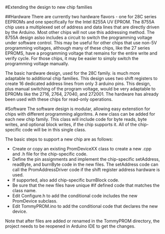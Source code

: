 #Extending the design to new chip families

##Hardware
There are currently two hardware flavors - one for 28C series EEPROMs and one specifically for the Intel 8255A UV EPROM. The 8755A chip uses a multiplexed set of address and data lines that are directly driven by the Arduino. Most other chips will not use this addressing method. The 8755A design aslso includes a circuit to switch the programming voltage under software control.  This may be useful for other chips that use non-5V programming voltages, although many of these chips, like the 27 series EPROMS, have a programming voltage that remains for the entire write and verify cycle. For those chips, it may be easier to simply switch the programming voltage manually.

The basic hardware design, used for the 28C family. is much more adaptable to additional chip families. This design uses two shift registers to create 16 dedicated address lines from only 3 arduino pins. This design, plus manual switching of the program voltage, would be very adaptable to EPROMs like the 2716, 2764, 27040, and 272001. The hardware has already been used with these chips for read-only operations.

#Software
The software design is modular, allowing easy extenstion for chips with different programming algoritms.  A new class can be added for each new chip family. This class will include code for byte reads, byte writes, and optional block writes, if the chip supports it.  All of the chip-specific code will be in this single class.

The basic steps to support a new chip are as follows:
* Create or copy an existing PromDeviceXX class to create a new .cpp and .h file for the chip-specific code.
* Define the pin assignments and implement the chip-specific setAddress, readByte, and burnByte code in the new files. The setAddress code can call the PromAddressDriver code if the shift register address hardware is used.
* If supported, also add chip-specific burnBlock code.
* Be sure that the new files have unique #if defined code that matches the class name.
* Edit Configure.h to add the conditional code includes the new PromDevice subclass.
* Edit TommyPROM.ino to add the conditional code that declares the new device.

Note that after files are added or renamed in the TommyPROM directory, the project needs to be reopened in Arduino IDE to get the changes.
